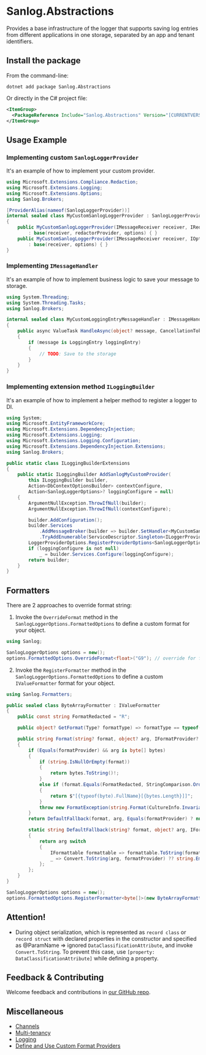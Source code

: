 ﻿# Sanlog.Abstractions

Provides a base infrastructure of the logger that supports saving log entries from different applications in one storage, separated by an app and tenant identifiers.

## Install the package

From the command-line:

```console
dotnet add package Sanlog.Abstractions
```

Or directly in the C# project file:

```xml
<ItemGroup>
  <PackageReference Include="Sanlog.Abstractions" Version="[CURRENTVERSION]" />
</ItemGroup>
```

## Usage Example

### Implementing custom `SanlogLoggerProvider`
It's an example of how to implement your custom provider.

```csharp
using Microsoft.Extensions.Compliance.Redaction;
using Microsoft.Extensions.Logging;
using Microsoft.Extensions.Options;
using Sanlog.Brokers;

[ProviderAlias(nameof(SanlogLoggerProvider))]
internal sealed class MyCustomSanlogLoggerProvider : SanlogLoggerProvider
{
    public MyCustomSanlogLoggerProvider(IMessageReceiver receiver, IRedactorProvider redactorProvider, IOptions<SanlogLoggerOptions> options)
        : base(receiver, redactorProvider, options) { }
    public MyCustomSanlogLoggerProvider(IMessageReceiver receiver, IOptions<SanlogLoggerOptions> options)
        : base(receiver, options) { }
}
```

### Implementing `IMessageHandler`
It's an example of how to implement business logic to save your message to storage.

```csharp
using System.Threading;
using System.Threading.Tasks;
using Sanlog.Brokers;

internal sealed class MyCustomLoggingEntryMessageHandler : IMessageHandler
{
    public async ValueTask HandleAsync(object? message, CancellationToken cancellationToken)
    {
        if (message is LoggingEntry loggingEntry)
        {
            // TODO: Save to the storage
        }
    }
}
```

### Implementing extension method `ILoggingBuilder`
It's an example of how to implement a helper method to register a logger to DI.

```csharp
using System;
using Microsoft.EntityFrameworkCore;
using Microsoft.Extensions.DependencyInjection;
using Microsoft.Extensions.Logging;
using Microsoft.Extensions.Logging.Configuration;
using Microsoft.Extensions.DependencyInjection.Extensions;
using Sanlog.Brokers;

public static class ILoggingBuilderExtensions
{
    public static ILoggingBuilder AddSanlogMyCustomProvider(
        this ILoggingBuilder builder,
        Action<DbContextOptionsBuilder> contextConfigure,
        Action<SanlogLoggerOptions>? loggingConfigure = null)
    {
        ArgumentNullException.ThrowIfNull(builder);
        ArgumentNullException.ThrowIfNull(contextConfigure);

        builder.AddConfiguration();
        builder.Services
            .AddMessageBroker(builder => builder.SetHandler<MyCustomSanlogLoggerProvider, MyCustomLoggingEntryMessageHandler>()) // register here your IMessageHandler
            .TryAddEnumerable(ServiceDescriptor.Singleton<ILoggerProvider, MyCustomSanlogLoggerProvider>());
        LoggerProviderOptions.RegisterProviderOptions<SanlogLoggerOptions, MyCustomSanlogLoggerProvider>(builder.Services);
        if (loggingConfigure is not null)
            _ = builder.Services.Configure(loggingConfigure);
        return builder;
    }
}
```

## Formatters

There are 2 approaches to override format string:

1. Invoke the `OverrideFormat` method in the `SanlogLoggerOptions.FormattedOptions` to define a custom format for your object.
```csharp
using Sanlog;

SanlogLoggerOptions options = new();
options.FormattedOptions.OverrideFormat<float>("G9"); // override for float use G9 format
```

2. Invoke the `RegisterFormatter` method in the `SanlogLoggerOptions.FormattedOptions` to define a custom `IValueFormatter` format for your object.
```csharp
using Sanlog.Formatters;

public sealed class ByteArrayFormatter : IValueFormatter
{
    public const string FormatRedacted = "R";

    public object? GetFormat(Type? formatType) => formatType == typeof(ICustomFormatter) ? this : null;

    public string Format(string? format, object? arg, IFormatProvider? formatProvider)
    {
        if (Equals(formatProvider) && arg is byte[] bytes)
        {
            if (string.IsNullOrEmpty(format))
            {
                return bytes.ToString()!;
            }
            else if (format.Equals(FormatRedacted, StringComparison.Ordinal))
            {
                return $"[{typeof(byte).FullName}[{bytes.Length}]]";
            }
            throw new FormatException(string.Format(CultureInfo.InvariantCulture, "'{0}' cannot be used to format {1}.", format, arg.GetType()));
        }
        return DefaultFallback(format, arg, Equals(formatProvider) ? null : formatProvider);

        static string DefaultFallback(string? format, object? arg, IFormatProvider? formatProvider)
        {
            return arg switch
            {
                IFormattable formattable => formattable.ToString(format, formatProvider),
                _ => Convert.ToString(arg, formatProvider) ?? string.Empty
            };
        };
    }
}

SanlogLoggerOptions options = new();
options.FormattedOptions.RegisterFormatter<byte[]>(new ByteArrayFormatter(), ByteArrayFormatter.FormatRedacted)); // override for byte[] use custom R format
```

## Attention!
- During object serialization, which is represented as `record class` or `record struct` with declared properties in the constructor and specified as @ParamName 
=> ignored `DataClassificationAttribute`, and invoke `Convert.ToString`. To prevent this case, use `[property: DataClassificationAttribute]` while defining a property.

## Feedback & Contributing
Welcome feedback and contributions in [our GitHub repo](https://github.com/Leviasan/Sanlog).

## Miscellaneous
- [Channels](https://learn.microsoft.com/en-us/dotnet/core/extensions/channels)
- [Multi-tenancy](https://learn.microsoft.com/en-us/ef/core/miscellaneous/multitenancy)
- [Logging](https://learn.microsoft.com/en-us/dotnet/core/extensions/logging?tabs=command-line)
- [Define and Use Custom Format Providers](https://learn.microsoft.com/en-us/dotnet/standard/base-types/how-to-define-and-use-custom-numeric-format-providers)